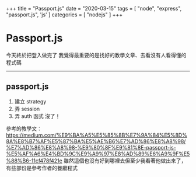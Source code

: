 +++
title = "Passport.js"
date = "2020-03-15"
tags = [ "node", "express", "passport.js", 'js' ]
categories = [ "nodejs" ]
+++

# Passport.js
今天終於把登入做完了
我覺得最重要的是找好的教學文章、去看沒有人看得懂的程式碼

---

## passport.js
1. 建立 strategy
2. 弄 session
3. 弄 auth 函式
沒了！

參考的教學文：https://medium.com/%E9%BA%A5%E5%85%8B%E7%9A%84%E5%8D%8A%E8%B7%AF%E5%87%BA%E5%AE%B6%E7%AD%86%E8%A8%98/%E7%AD%86%E8%A8%98-%E9%80%8F%E9%81%8E-passport-js-%E5%AF%A6%E4%BD%9C%E9%A9%97%E8%AD%89%E6%A9%9F%E5%88%B6-11cf478f421e
雖然這個也沒有好到哪裡去但至少我看著他做出來了，有些部份是參考作者的餐廳程式
